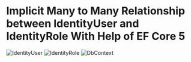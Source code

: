 # Implicit Many to Many Relationship between IdentityUser and IdentityRole With Help of EF Core 5

![IdentityUser](https://s17.picofile.com/file/8422899550/1.png)
![IdentityRole](https://s16.picofile.com/file/8422899568/2.png)
![DbContext](https://s17.picofile.com/file/8422899576/3.png)
